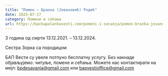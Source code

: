 ```yaml
---
title: "Помен – Бранка (Јовановић) Родић"
date: 2025-07-17
category: Помени и сећања
url: https://backapalankavesti.com/pomeni-i-secanja/pomen-branka-jovanovic-rodic/
---
```


3 година од смрти
13.12.2021. – 13.12.2024.

Сестра Зорка са породицом

БАП Вести су увеле потпуно бесплатну услугу. Без накнаде објављујемо: читуље, помене и сећања. Можете нас контактирати на мејл: bpdesavanja@gmail.com или bapvestioffice@gmail.com
